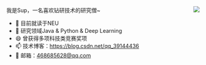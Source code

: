 <img align="right" src="https://github-readme-stats.vercel.app/api?username=CONTINUE12&show_icons=true&icon_color=CE1D2D&text_color=718096&bg_color=ffffff&hide_title=true" />
我是Sup，一名喜欢钻研技术的研究僧~

- 🔭 目前就读于NEU
- 🌱 研究领域Java & Python & Deep Learning
- 😄 曾获得多项科技类竞赛奖项
- 📫 技术博客：https://blog.csdn.net/qq_39144436
- 💬 邮箱：468685628@qq.com
